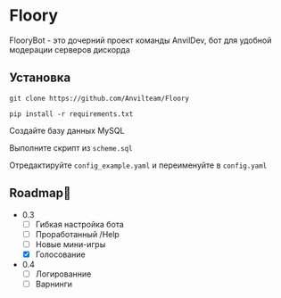 # Floory
FlooryBot - это дочерний проект команды AnvilDev, бот для удобной модерации серверов дискорда

## Установка
`git clone https://github.com/Anvilteam/Floory`

`pip install -r requirements.txt`

Создайте базу данных MySQL

Выполните скрипт из `scheme.sql`

Отредактируйте `config_example.yaml` и переименуйте в `config.yaml`


## Roadmap🎯
- 0.3
   - [ ] Гибкая настройка бота
   - [ ] Проработанный /Help
   - [ ] Новые мини-игры
   - [x] Голосование
- 0.4
    - [ ] Логированние
    - [ ] Варнинги